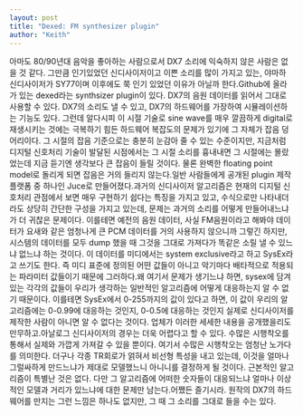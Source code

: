 ```yaml
---
layout: post
title: "Dexed: FM synthesizer plugin"
author: "Keith"
---
```


아마도 80/90년대 음악을 좋아하는 사람으로서 DX7 소리에 익숙하지 않은 사람은 없을 것 같다. 그만큼 인기있었던 신디사이저이고 이쁜 소리를 많이 가지고 있는, 야마하 신디사이저가 SY77이며 이후에도 쭉 인기 있었던 이유가 아닐까 한다.Github에 올라가 있는 dexed라는 synthsizer plugin이 있다. DX7의 음원 데이터를 읽어서 그대로 사용할 수 있다. DX7의 소리도 낼 수 있고, DX7의 하드웨어를 가장하여 시뮬레이션하는 기능도 있다. 그런데 알다시피 이 시절 기술로 sine wave를 매우 깔끔하게 digital로 재생시키는 것에는 극복하기 힘든 하드웨어 복잡도의 문제가 있기에 그 자체가 잡음 덩어리이다. 그 시절의 잡음 기준으로는 충분히 눈감아 줄 수 있는 수준이지만, 지금처럼 디지털 신호처리 기술이 발달된 시점에서는 그 시절 소리를 흉내내면 그 시절에는 몰랐었는데 지금 듣기엔 생각보다 큰 잡음이 들릴 것이다. 물론 완벽한 floating point model로 돌리게 되면 잡음은 거의 들리지 않는다.일반 사람들에게 공개된 plugin 제작 플랫폼 중 하나인 Juce로 만들어졌다.과거의 신디사이저 알고리즘은 현재의 디지털 신호처리 관점에서 보면 매우 구현하기 쉽다는 특징을 가지고 있고, 수식으로만 나타내더라도 상당히 간단한 구성을 가지고 있는데, 문제는 과거의 소리를 어떻게 만들어내느냐가 더 귀찮은 문제이다. 이를테면 예전의 음원 데이터, 사실 FM음원이라고 해봐야 데이터가 요새와 같은 엄청나게 큰 PCM 데이터를 거의 사용하지 않으니까 그렇긴 하지만, 시스템의 데이터를 모두 dump 했을 때 그것을 그대로 가져다가 똑같은 소릴 낼 수 있느냐 없느냐 하는 것이다. 이 데이터를 미디에서는 system exclusive라고 하고 SysEx라고 쓰기도 한다. 즉 미디 표준에 정의된 어떤 값들이 아니고 악기마다 배타적으로 적용되는 파라미터 값들이기 때문에 그러하다.왜 여기서 문제가 생기느냐 하면, sysex에 담겨있는 각각의 값들이 우리가 생각하는 일반적인 알고리즘에 어떻게 대응하는지 알 수 없기 때문이다. 이를테면 SysEx에서 0-255까지의 값이 있다고 하면, 이 값이 우리의 알고리즘에는 0-0.99에 대응하는 것인지, 0-0.5에 대응하는 것인지 실제로 신디사이저를 제작한 사람이 아니면 알 수 없다는 것이다. 업체가 이러한 세세한 내용을 공개했을리도 만무하고.아날로그 신디사이저의 경우는 더욱 어렵다고 할 수 있다. 수많은 시행착오를 통해서 실제와 가깝게 가져갈 수 있을 뿐이다. 여기서 수많은 시행착오는 엄청난 노가다를 의미한다. 더구나 각종 TR회로가 얽혀서 비선형 특성을 내고 있는데, 이것을 얼마나 그럴싸하게 만드느냐가 제대로 모델했느니 아니니를 결정하게 될 것이다. 근본적인 알고리즘이 특별난 것은 없다. 다만 그 알고리즘에 어떠한 숫자들이 대응되느냐 얼마나 이상적인 모델과 거리가 있느냐에 대한 문제만 남는다.어쨌든 즐기시라. 원작의 DX7의 하드웨어를 만지는 그런 느낌은 하나도 없지만, 그 때 그 소리를 그대로 들을 수는 있다. 

